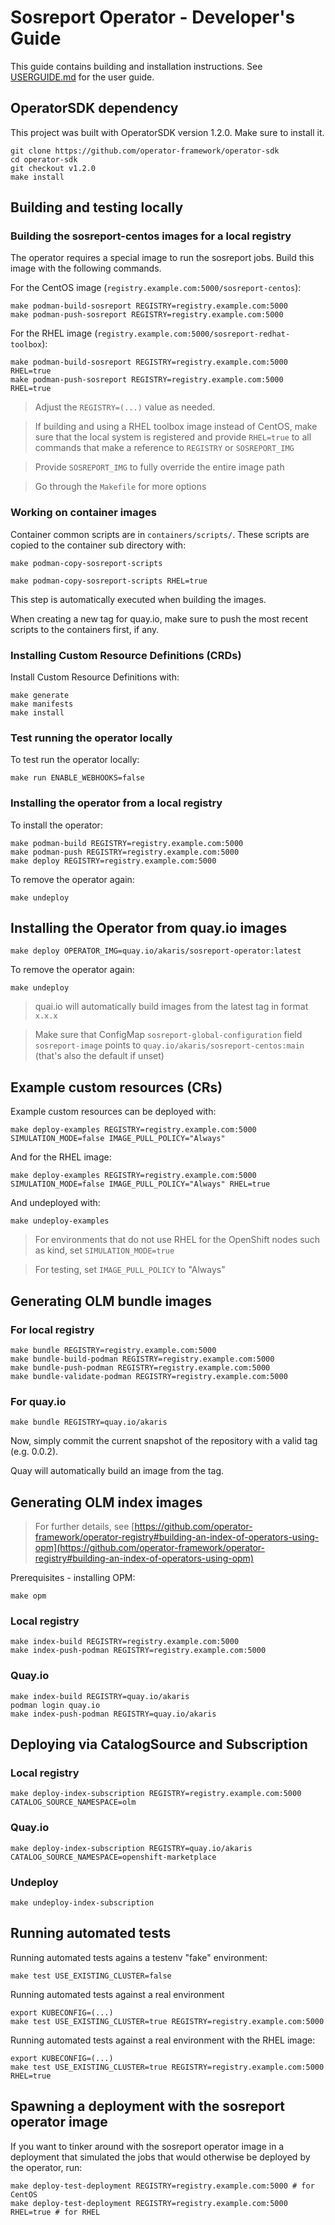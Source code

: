 # Sosreport Operator - Developer's Guide

This guide contains building and installation instructions. See [USERGUIDE.md](USERGUIDE.md) for the user guide.

## OperatorSDK dependency

This project was built with OperatorSDK version 1.2.0. Make sure to install it.
~~~
git clone https://github.com/operator-framework/operator-sdk
cd operator-sdk
git checkout v1.2.0
make install
~~~

## Building and testing locally 

### Building the sosreport-centos images for a local registry

The operator requires a special image to run the sosreport jobs. Build this 
image with the following commands.

For the CentOS image (`registry.example.com:5000/sosreport-centos`):
~~~
make podman-build-sosreport REGISTRY=registry.example.com:5000
make podman-push-sosreport REGISTRY=registry.example.com:5000
~~~

For the RHEL image (`registry.example.com:5000/sosreport-redhat-toolbox`):
~~~
make podman-build-sosreport REGISTRY=registry.example.com:5000 RHEL=true
make podman-push-sosreport REGISTRY=registry.example.com:5000  RHEL=true
~~~

> Adjust the `REGISTRY=(...)` value as needed.

> If building and using a RHEL toolbox image instead of CentOS, make sure that the local system is registered and provide `RHEL=true` to all commands that make a reference to `REGISTRY` or `SOSREPORT_IMG`

> Provide `SOSREPORT_IMG` to fully override the entire image path

> Go through the `Makefile` for more options

### Working on container images

Container common scripts are in `containers/scripts/`. These scripts are copied to the container sub directory with:
~~~
make podman-copy-sosreport-scripts 
~~~

~~~
make podman-copy-sosreport-scripts RHEL=true
~~~

This step is automatically executed when building the images.

When creating a new tag for quay.io, make sure to push the most recent scripts to the containers first, if any.

### Installing Custom Resource Definitions (CRDs)

Install Custom Resource Definitions with:
~~~
make generate
make manifests
make install
~~~

### Test running the operator locally

To test run the operator locally:
~~~
make run ENABLE_WEBHOOKS=false
~~~

### Installing the operator from a local registry

To install the operator:
~~~
make podman-build REGISTRY=registry.example.com:5000
make podman-push REGISTRY=registry.example.com:5000
make deploy REGISTRY=registry.example.com:5000
~~~

To remove the operator again:
~~~
make undeploy
~~~

## Installing the Operator from quay.io images

~~~
make deploy OPERATOR_IMG=quay.io/akaris/sosreport-operator:latest
~~~

To remove the operator again:
~~~
make undeploy
~~~

> quai.io will automatically build images from the latest tag in format `x.x.x`

> Make sure that ConfigMap `sosreport-global-configuration` field `sosreport-image` points to `quay.io/akaris/sosreport-centos:main` (that's also the default if unset)

## Example custom resources (CRs)

Example custom resources can be deployed with:
~~~
make deploy-examples REGISTRY=registry.example.com:5000 SIMULATION_MODE=false IMAGE_PULL_POLICY="Always"
~~~

And for the RHEL image:
~~~
make deploy-examples REGISTRY=registry.example.com:5000 SIMULATION_MODE=false IMAGE_PULL_POLICY="Always" RHEL=true
~~~

And undeployed with:
~~~
make undeploy-examples
~~~

> For environments that do not use RHEL for the OpenShift nodes such as kind, set `SIMULATION_MODE=true`

> For testing, set `IMAGE_PULL_POLICY` to "Always"

## Generating OLM bundle images

### For local registry
~~~
make bundle REGISTRY=registry.example.com:5000
make bundle-build-podman REGISTRY=registry.example.com:5000
make bundle-push-podman REGISTRY=registry.example.com:5000
make bundle-validate-podman REGISTRY=registry.example.com:5000
~~~

### For quay.io

~~~
make bundle REGISTRY=quay.io/akaris
~~~

Now, simply commit the current snapshot of the repository with a valid tag (e.g. 0.0.2).

Quay will automatically build an image from the tag.

## Generating OLM index images

> For further details, see [https://github.com/operator-framework/operator-registry#building-an-index-of-operators-using-opm](https://github.com/operator-framework/operator-registry#building-an-index-of-operators-using-opm)

Prerequisites - installing OPM:
~~~
make opm
~~~

### Local registry

~~~
make index-build REGISTRY=registry.example.com:5000
make index-push-podman REGISTRY=registry.example.com:5000
~~~

### Quay.io

~~~
make index-build REGISTRY=quay.io/akaris
podman login quay.io
make index-push-podman REGISTRY=quay.io/akaris
~~~

## Deploying via CatalogSource and Subscription

### Local registry

~~~
make deploy-index-subscription REGISTRY=registry.example.com:5000 CATALOG_SOURCE_NAMESPACE=olm
~~~

### Quay.io

~~~
make deploy-index-subscription REGISTRY=quay.io/akaris CATALOG_SOURCE_NAMESPACE=openshift-marketplace
~~~

### Undeploy

~~~
make undeploy-index-subscription
~~~

## Running automated tests

Running automated tests agains a testenv "fake" environment:
~~~
make test USE_EXISTING_CLUSTER=false
~~~

Running automated tests against a real environment
~~~
export KUBECONFIG=(...)
make test USE_EXISTING_CLUSTER=true REGISTRY=registry.example.com:5000
~~~

Running automated tests against a real environment with the RHEL image:
~~~
export KUBECONFIG=(...)
make test USE_EXISTING_CLUSTER=true REGISTRY=registry.example.com:5000 RHEL=true
~~~

## Spawning a deployment with the sosreport operator image

If you want to tinker around with the sosreport operator image in a deployment that simulated the jobs that would otherwise be deployed by the operator, run:
~~~
make deploy-test-deployment REGISTRY=registry.example.com:5000 # for CentOS
make deploy-test-deployment REGISTRY=registry.example.com:5000 RHEL=true # for RHEL
~~~
